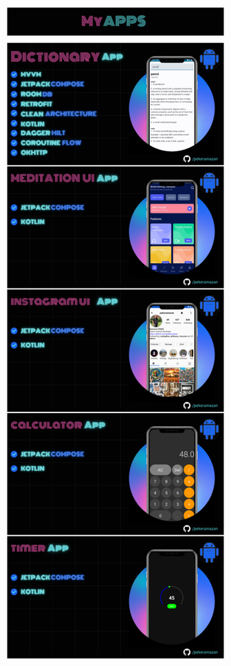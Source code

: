 
<a href=""><img src="https://github.com/pekeramazan/pekeramazan/blob/main/images/header.png" alt="header" style="max-width: 100%; height: auto;" /></a>

<a href="https://github.com/pekeramazan/Dictionary">
    <img src="https://github.com/pekeramazan/pekeramazan/blob/main/images/dictionary.png" alt="Dictionary" style="max-width: 100%; height: auto;" />
</a>
<a href="https://github.com/pekeramazan/MeditationUICompose">
    <img src="https://github.com/pekeramazan/pekeramazan/blob/main/images/meditation.png" alt="MeditationUICompose" style="max-width: 100%; height: auto;" />
</a>

<a href="https://github.com/pekeramazan/InstagramProfileUICompose">
    <img src="https://github.com/pekeramazan/pekeramazan/blob/main/images/instagram-ui.png" alt="InstagramProfileUICompose" style="max-width: 100%; height: auto;" />
</a>

<a href="https://github.com/pekeramazan/CalculatorCompose">
    <img src="https://github.com/pekeramazan/pekeramazan/blob/main/images/calculator-ui.png" alt="CalculatorCompose" style="max-width: 100%; height: auto;" />
</a>

<a href="https://github.com/pekeramazan/TimerCompose">
    <img src="https://github.com/pekeramazan/pekeramazan/blob/main/images/timer-ui.png" alt="TimerCompose" style="max-width: 100%; height: auto;" />
</a>